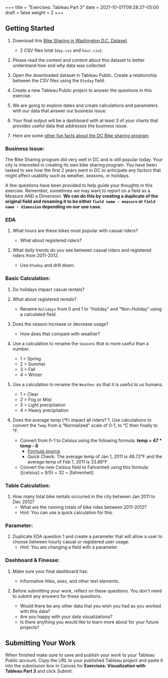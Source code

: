 +++
title = "Exercises: Tableau Part 3"
date = 2021-10-01T09:28:27-05:00
draft = false
weight = 2
+++

## Getting Started

1. Download this [Bike Sharing in Washington D.C. Dataset](https://www.kaggle.com/marklvl/bike-sharing-dataset).
   - 2 CSV files total (`day.csv` and `hour.csv`). 
  
1. Please read the context and content about this dataset to better understand how and why data was collected.
1. Open the downloaded dataset in Tableau Public. Create a relationship between the CSV files using the `Dteday` field.
   
1. Create a new Tableau Public project to answer the questions in this exercise.
1. We are going to explore dates and create calculations and parameters with our data that answer our business issue.
1. Your final output will be a dashboard with at least 3 of your charts that provides useful data that addresses the business issue.
1. Here are some [other fun facts about the DC Bike sharing program](https://en.wikipedia.org/wiki/Capital_Bikeshare)

### Business Issue: 

The Bike Sharing program did very well in DC and is still popular today.  Your city is interested in 
creating its own bike sharing program.  You have been tasked to see how the first 2 years went in DC to 
anticipate any factors that might affect usability such as weather, seasons, or holidays.

A few questions have been provided to help guide your thoughts in this exercise. Remember, sometimes we may want to report on a field as a Measure AND a Dimension. **We can do this by creating a duplicate of the original field and renaming it to be either `field name - measure` or `field name - dimension` depending on our use case.**

### EDA

1. What hours are these bikes most popular with casual riders?  
   - What about registered riders?

1. What daily trends do you see between casual riders and registered riders from 2011-2012.
   - Use `Dteday` and drill down.

### Basic Calculation: 

1. Do holidays impact casual rentals?  
1. What about registered rentals?
   - Rename `Holidays` from 0 and 1 to “Holiday” and “Non-Holiday” using a calculated field.

1. Does the season increase or decrease usage?  
   - How does that compare with weather?

1. Use a calculation to rename the `Seasons` that is more useful than a number.  
   - 1 = Spring
   - 2 = Summer
   - 3 = Fall
   - 4 = Winter

1. Use a calculation to rename the `Weather` so that it is useful to us humans.
   - 1 = Clear
   - 2 = Fog or Mist
   - 3 = Light precipitation
   - 4 = Heavy precipitation

1. Does the average temp (°F) impact all riders? 1. Use calculations to convert the `Temp` from a “Normalized” scale of 0-1, to °C then finally to °F.
   - Convert from 0-1 to Celsius using the following formula: **temp = 47 * temp - 8**
      - [Formula source](https://www.andrew.cmu.edu/user/achoulde/94842/homework/homework5.html).
      - Quick Check:  The average temp of Jan 1, 2011 is 46.72°F and the average temp of Feb 1, 2011 is 33.86°F
   - Convert the new Celsius field to Fahrenheit using this formula: ([celsius] × 9/5) + 32 = [fahrenheit]


### Table Calculation:

1. How many total bike rentals occurred in the city between Jan 2011 to Dec 2012?
   - What are the running totals of bike rides between 2011-2012?
   - Hint: You can use a quick calculation for this.

### Parameter: 

1. Duplicate EDA question 1 and create a parameter that will allow a user to choose between hourly casual or registered user usage.
   - Hint: You are changing a field with a parameter.

### Dashboard & Finesse:

1. Make sure your final dashboard has:
   - Informative titles, axes, and other text elements.

1. Before submitting your work, reflect on these questions. You don't need to submit any answers for these questions.
   - Would there be any other data that you wish you had as you worked with this data?
   - Are you happy with your data visualizations?
   - Is there anything you would like to learn more about for your future projects?

## Submitting Your Work

When finished make sure to save and publish your work to your Tableau Public account. Copy the URL to your published Tableau project and paste it into the submission box in 
Canvas for **Exercises: Visualization with Tableau Part 3** and click *Submit*.
